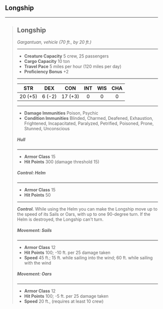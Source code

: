 ## Longship

___
> ## Longship
>*Gargantuan, vehicle (70 ft., by 20 ft.)*
> ___
> - **Creature Capacity** 5 crew, 25 passengers
> - **Cargo Capacity** 10 ton
> - **Travel Pace** 5 miles per hour (120 miles per day)
> - **Proficiency Bonus** +2
>___
>|   STR   |   DEX   |   CON   |   INT   |   WIS   |   CHA   |
>|:-------:|:-------:|:-------:|:-------:|:-------:|:-------:|
>| 20 (+5) |  6 (-2) | 17 (+3) |    0    |    0    |    0    |
>___
> - **Damage Immunities** Poison, Psychic
> - **Condition Immunities** Blinded, Charmed, Deafened, Exhaustion, Frightened, Incapacitated, Paralyzed, Petrified, Poisoned, Prone, Stunned, Unconscious
>
>
> ##### Hull
> ___
> - **Armor Class** 15
> - **Hit Points** 300 (damage threshold 15)
>
>
> ##### Control: Helm
> ___
> - **Armor Class** 15
> - **Hit Points** 50
> ___
> ***Control.***
> While using the Helm you can make the Longship move up to the speed of its Sails or Oars, with up to one 90-degree turn. If the Helm is destroyed, the Longship can't turn.
>
>
> ##### Movement: Sails
> ___
> - **Armor Class** 12
> - **Hit Points** 100; -10 ft. per 25 damage taken
> - **Speed** 45 ft.; 15 ft. while sailing into the wind; 60 ft. while sailing with the wind
>
>
> ##### Movement: Oars
> ___
> - **Armor Class** 12
> - **Hit Points** 100; -5 ft. per 25 damage taken
> - **Speed** 20 ft., (requires at least 10 crew)
>
>
